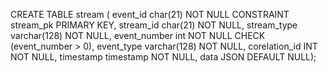 CREATE TABLE stream (
  event_id char(21) NOT NULL CONSTRAINT stream_pk PRIMARY KEY,
  stream_id char(21) NOT NULL,
  stream_type varchar(128) NOT NULL,
  event_number int NOT NULL CHECK (event_number > 0),
  event_type varchar(128) NOT NULL,
  corelation_id INT NOT NULL,
  timestamp timestamp NOT NULL,
  data JSON DEFAULT NULL);
